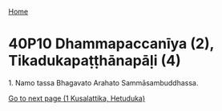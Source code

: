 
[Home](/)

# 40P10 Dhammapaccanīya (2), Tikadukapaṭṭhānapāḷi (4)

1\. Namo tassa Bhagavato Arahato Sammāsambuddhassa.


[Go to next page (1 Kusalattika, Hetuduka)](1.md)


